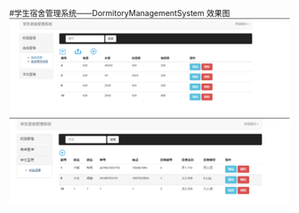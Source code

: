 #学生宿舍管理系统——DormitoryManagementSystem
效果图
![image](https://github.com/changbaibai/spring-boot/blob/master/DormitoryManagementSystem/doc/2.png)
![image](https://github.com/changbaibai/spring-boot/blob/master/DormitoryManagementSystem/doc/3.png)



